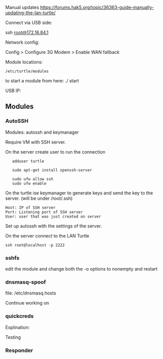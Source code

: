 Manual updates
https://forums.hak5.org/topic/36363-guide-manually-updating-the-lan-turtle/

Connect via USB side: 

ssh root@172.16.84.1


Network config: 

  Config > Configure 3G Modem > Enable WAN fallback


Module locations:

    /etc/turtle/modules

 to start a module from here: ./<module> start
 
 USB IP: 
 
## Modules

### AutoSSH
  
  Modules: autossh and keymanager
  
  Require VM with SSH server. 
  
    
  On the server create user to run the connection
  
       adduser turtle
       
       sudo apt-get install openssh-server
       
       sudo ufw allow ssh
       sudo ufw enable
  
   On the turtle ise keymanager to generate keys and send the key to the server. (will be under /root/.ssh)
   
    Host: IP of SSH server
    Port: Listening port of SSH server
    User: user that was just created on server
    
    
   Set up autossh with the settings of the server.
   
   On the server connect to the LAN Turtle
   
    ssh root@localhost -p 2222
  
  ### sshfs
  
   edit the module and change both the -o options to nonempty and restart
   
 
  
 ### dnsmasq-spoof
 
  file: /etc/dnsmasq.hosts
  
 Continue working on
 
 ### quickcreds 
 
  Explination:
  
  Testing
  
 ### Responder
